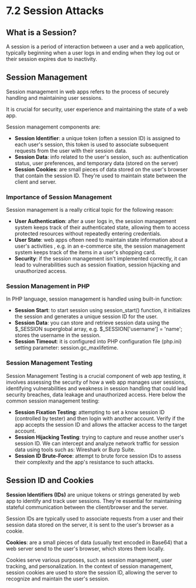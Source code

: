 # 7.2 Session Attacks

## What is a Session?

A session is a period of interaction between a user and a web application, typically beginning when a user logs in and ending when they log out or their session expires due to inactivity.

## Session Management

Session management in web apps refers to the process of securely handling and maintaining user sessions.

It is crucial for security, user experience and maintaining the state of a web app.

Session management components are:

* **Session Identifier**: a unique token (often a session ID) is assigned to each user's session, this token is used to associate subsequent requests from the user with their session data.
* **Session Data**: info related to the user's session, such as: authentication status, user preferences, and temporary data (stored on the server)
* **Session Cookies**: are small pieces of data stored on the user's browser that contain the session ID. They're used to maintain state between the client and server.

### Importance of Session Management

Session management is a really critical topic for the following reason:

* **User Authentication**: after a user logs in, the session management system keeps track of their authenticated state, allowing them to access protected resources without repeatedly entering credentials.
* **User State**: web apps ofteen need to maintain state information about a user's activities , e.g. in an e-commerce site, the session management system keeps track of the items in a user's shopping card.
* **Security**: if the session management isn't implemented correctly, it can lead to vulnerabilities such as session fixation, session hijacking and unauthorized access.

### Session Management in PHP

In PHP language, session management is handled using built-in function:

* **Session Start**: to start session using session\_start() function, it initializes the session and generates a unique session ID for the user.
* **Session Data**: you can store and retrieve session data using the $\_SESSION superglobal array, e.g. $\_SESSION\['username'] = 'name'; stores the username in the session.
* **Session Timeout**: it is configured into PHP configuration file (php.ini) setting parameter: session.gc\_maxlifetime.

### Session Management Testing

Session Management Testing is a crucial component of web app testing, it involves assessing the security of how a web app manages user sessions, identifying vulnerabilities and weakness in session handling that could lead security breaches, data leakage and unauthorized access. Here below the common session management testing:

* **Session Fixation Testing**: attempting to set a know session ID (controlled by tester) and then login with another account. Verify if the app accepts the session ID and allows the attacker access to the target account.
* **Session Hijacking Testing**: trying to capture and reuse another user's session ID. We can intercept and analyze network traffic for session data using tools such as: Wireshark or Burp Suite.
* **Session ID Brute-Force**: attempt to brute force session IDs to assess their complexity and the app's resistance to such attacks.

## Session ID and Cookies

**Session Identifiers (IDs)** are unique tokens or strings generated by web app to identify and track user sessions. They're essential for maintaining stateful communication between the client/browser and the server.

Session IDs are typically used to associate requests from a user and their session data stored on the server, it is sent to the user's browser as a cookie.&#x20;

**Cookies**: are a small pieces of data (usually text encoded in Base64) that a web server send to the user's browser, which stores them locally.

Cookies serve various purposes, such as session management, user tracking, and personalization. In the context of session management, session cookies are used to store the session ID, allowing the server to recognize and maintain the user's session.
